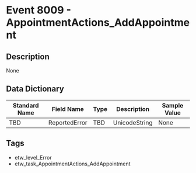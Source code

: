# Event 8009 - AppointmentActions_AddAppointment

## Description
None

## Data Dictionary
|Standard Name|Field Name|Type|Description|Sample Value|
|---|---|---|---|---|
|TBD|ReportedError|TBD|UnicodeString|None|None|

## Tags
* etw_level_Error
* etw_task_AppointmentActions_AddAppointment